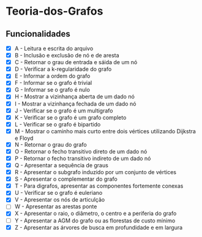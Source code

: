 ﻿# Teoria-dos-Grafos

## Funcionalidades

- [x] A - Leitura e escrita do arquivo
- [x] B - Inclusão e exclusão de nó e de aresta
- [x] C - Retornar o grau de entrada e sáida de um nó
- [x] D - Verificar a k-regularidade do grafo
- [x] E - Informar a ordem do grafo
- [x] F - Informar se o grafo é trivial
- [x] G - Informar se o grafo é nulo
- [x] H - Mostrar a vizinhança aberta de um dado nó
- [x] I - Mostrar a vizinhança fechada de um dado nó
- [x] J - Verificar se o grafo é um multigrafo
- [x] K - Verificar se o grafo é um grafo completo
- [x] L - Verificar se o grafo é bipartido
- [x] M - Mostrar o caminho mais curto entre dois vértices utilizando Dijkstra e Floyd
- [x] N - Retornar o grau do grafo
- [x] O - Retornar o fecho transitivo direto de um dado nó
- [x] P - Retornar o fecho transitivo indireto de um dado nó
- [x] Q - Apresentar a sequência de graus
- [x] R - Apresentar o subgrafo induzido por um conjunto de vértices
- [x] S - Apresentar o complementar do grafo
- [x] T - Para digrafos, apresentar as componentes fortemente conexas
- [x] U - Verificar se o grafo é euleriano
- [x] V - Apresentar os nós de articulção
- [ ] W - Apresentar as arestas ponte
- [x] X - Apresentar o raio, o diâmetro, o centro e a periferia do grafo
- [ ] Y - Apresentar a AGM do grafo ou as florestas de custo mínimo
- [x] Z - Apresentar as árvores de busca em profundidade e em largura
